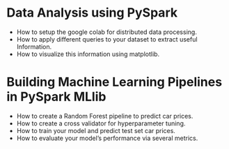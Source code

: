 # Data Analysis using PySpark

- How to setup the google colab for distributed data processing.
- How to apply different queries to your dataset to extract useful Information.
- How to visualize this information using matplotlib.

# Building Machine Learning Pipelines in PySpark MLlib

- How to create a Random Forest pipeline to predict car prices. 
- How to create a cross validator for hyperparameter tuning.
- How to train your model and predict test set car prices.
- How to evaluate your model’s performance via several metrics.
